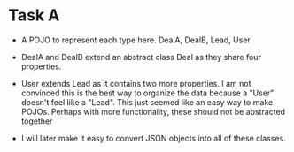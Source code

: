 # Task A

- A POJO to represent each type here. DealA, DealB, Lead, User
- DealA and DealB extend an abstract class Deal as they share four properties.

- User extends Lead as it contains two more properties. I am not convinced this is the best way to organize the data because a "User" doesn't feel like a "Lead". This just seemed like an easy way to make POJOs. Perhaps with more functionality, these should not be abstracted together
- I will later make it easy to convert JSON objects into all of these classes.
